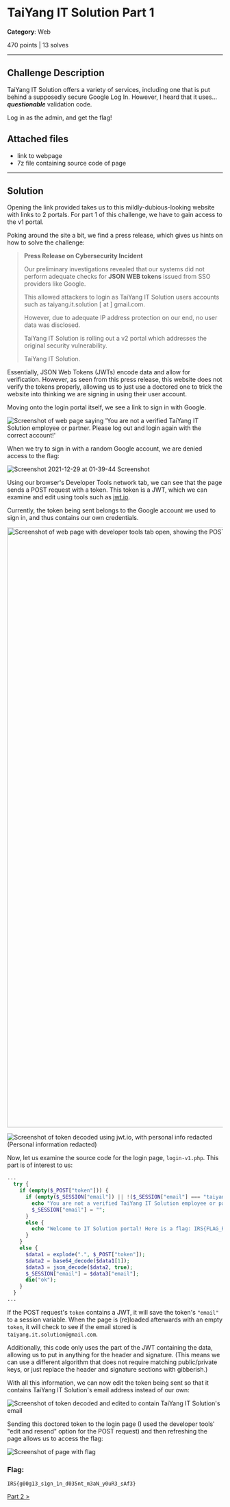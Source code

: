 # TaiYang IT Solution Part 1

**Category**: Web

470 points | 13 solves

----

## Challenge Description

TaiYang IT Solution offers a variety of services, including one that is put behind a supposedly secure Google Log In. However, I heard that it uses... ***questionable*** validation code.

Log in as the admin, and get the flag!


## Attached files
* link to webpage
* 7z file containing source code of page

----

## Solution

Opening the link provided takes us to this mildly-dubious-looking website with links to 2 portals. For part 1 of this challenge, we have to gain access to the v1 portal.

Poking around the site a bit, we find a press release, which gives us hints on how to solve the challenge:

> **Press Release on Cybersecurity Incident**
> 
> Our preliminary investigations revealed that our systems did not perform adequate checks for **JSON WEB tokens** issued from SSO providers like Google.
> 
> This allowed attackers to login as TaiYang IT Solution users accounts such as taiyang.it.solution [ at ] gmail.com.
> 
> However, due to adequate IP address protection on our end, no user data was disclosed.
> 
> TaiYang IT Solution is rolling out a v2 portal which addresses the original security vulnerability.
> 
> TaiYang IT Solution.

Essentially, JSON Web Tokens (JWTs) encode data and allow for verification. However, as seen from this press release, this website does not verify the tokens properly, allowing us to just use a doctored one to trick the website into thinking we are signing in using their user account.

Moving onto the login portal itself, we see a link to sign in with Google.

![Screenshot of web page saying 'You are not a verified TaiYang IT Solution employee or partner. Please log out and login again with the correct account!'](https://user-images.githubusercontent.com/40383042/147594676-faee116b-bb52-4b23-a53b-112676b2a471.png)

When we try to sign in with a random Google account, we are denied access to the flag:

![Screenshot 2021-12-29 at 01-39-44 Screenshot](https://user-images.githubusercontent.com/40383042/147594692-f7aef21e-953d-4605-a8dd-4dcce31c555a.png)

Using our browser's Developer Tools network tab, we can see that the page sends a POST request with a token. This token is a JWT, which we can examine and edit using tools such as [jwt.io](https://jwt.io).

Currently, the token being sent belongs to the Google account we used to sign in, and thus contains our own credentials.

<img width="1398" alt="Screenshot of web page with developer tools tab open, showing the POST request used to send the token" src="https://user-images.githubusercontent.com/40383042/147594777-be7292e7-980c-4417-8936-71ba5cbc6f2f.png">

![Screenshot of token decoded using jwt.io, with personal info redacted](https://user-images.githubusercontent.com/40383042/147595357-19f4b617-d5d0-47b1-b3c8-106fe0ce7608.png)
(Personal information redacted)

Now, let us examine the source code for the login page, `login-v1.php`. This part is of interest to us:

```php
...
  try {
    if (empty($_POST["token"])) {
      if (empty($_SESSION["email"]) || !($_SESSION["email"] === "taiyang.it.solution@gmail.com")) {
        echo "You are not a verified TaiYang IT Solution employee or partner. Please log out and login again with the correct account!";
        $_SESSION["email"] = "";
      }
      else {
        echo "Welcome to IT Solution portal! Here is a flag: IRS{FLAG_REDACTED}";
      }
    }
    else {
      $data1 = explode(".", $_POST["token"]);
      $data2 = base64_decode($data1[1]);
      $data3 = json_decode($data2, true);
      $_SESSION["email"] = $data3["email"];
      die("ok");
    }
  }
...
```

If the POST request's `token` contains a JWT, it will save the token's `"email"` to a session variable. When the page is (re)loaded afterwards with an empty `token`, it will check to see if the email stored is `taiyang.it.solution@gmail.com`.

Additionally, this code only uses the part of the JWT containing the data, allowing us to put in anything for the header and signature. (This means we can use a different algorithm that does not require matching public/private keys, or just replace the header and signature sections with gibberish.)

With all this information, we can now edit the token being sent so that it contains TaiYang IT Solution's email address instead of our own:

![Screenshot of token decoded and edited to contain TaiYang IT Solution's email](https://user-images.githubusercontent.com/40383042/147595852-4faf3b02-29ea-49e6-a863-08f6b0cd1116.png)

Sending this doctored token to the login page (I used the developer tools' "edit and resend" option for the POST request) and then refreshing the page allows us to access the flag:

![Screenshot of page with flag](https://user-images.githubusercontent.com/40383042/147595874-6d54cdf0-913e-4096-9ebe-de3112196a79.png)


### Flag:
```
IRS{g00g13_s1gn_1n_d035nt_m3aN_y0uR3_sAf3}
```

[Part 2 >](../TaiYang%20IT%20Solution%20Part%202%3A%20Electric%20Boogaloo)
